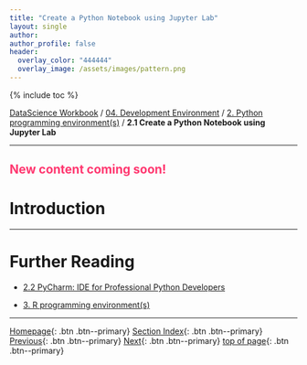 ```yaml
---
title: "Create a Python Notebook using Jupyter Lab"
layout: single
author:
author_profile: false
header:
  overlay_color: "444444"
  overlay_image: /assets/images/pattern.png
---
```


{% include toc %}

[DataScience Workbook](https://datascience.101workbook.org/) / [04. Development Environment](00-DevelopmentEnvironment-LandingPage.md) / [2. Python programming environment(s)](02-python-programming-environment.md) / **2.1 Create a Python Notebook using Jupyter Lab**

---


## <span style="color: #ff3870;">New content coming soon!</span>

# Introduction





___
# Further Reading
* [2.2 PyCharm: IDE for Professional Python Developers](02B-pycharm-ide.md)

* [3. R programming environment(s)](03-r-programming-environment.md)

___

[Homepage](../index.md){: .btn  .btn--primary}
[Section Index](00-DevelopmentEnvironment-LandingPage){: .btn  .btn--primary}
[Previous](02-python-programming-environment){: .btn  .btn--primary}
[Next](02B-pycharm-ide){: .btn  .btn--primary}
[top of page](#introduction){: .btn  .btn--primary}
